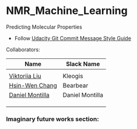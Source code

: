 # NMR_Machine_Learning
Predicting Molecular Properties  

* Follow [Udacity Git Commit Message Style Guide](https://udacity.github.io/git-styleguide/)    

Collaborators:  

| Name | Slack Name |
| ------------------------- | ------------------------- |
| []() |  | 
| [Viktoriia Liu](https://github.com/Kleogis) |Kleogis  |
| [Hsin-Wen Chang](https://github.com/Polarbeargo) | Bearbear |
| [Daniel Montilla](https://github.com/montilladaniel) | Daniel Montilla |
| []() |  |
| []() |  |
| []() |  |


### Imaginary future works section:  
